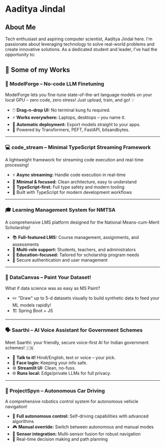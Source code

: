 # Aaditya Jindal
## About Me
Tech enthusiast and aspiring computer scientist, Aaditya Jindal here. I'm passionate about leveraging technology to solve real-world problems and create innovative solutions.
As a dedicated student and leader, I've had the opportunity to:
## 🚀 Some of my Works
### 🧩 ModelForge – No-code LLM Finetuning
ModelForge lets you fine-tune state-of-the-art language models on your local GPU – zero code, zero stress! Just upload, train, and go! 💡
- 🖱️ **Drag-n-drop UI:** No terminal kung fu required.
- ⚡ **Works everywhere:** Laptops, desktops – you name it.
- 🤖 **Automatic deployment:** Export models straight to your apps.
- 🔌 Powered by Transformers, PEFT, FastAPI, bitsandbytes.
---
### 💻 code_stream – Minimal TypeScript Streaming Framework
A lightweight framework for streaming code execution and real-time processing!
- ⚡ **Async streaming:** Handle code execution in real-time
- 🎯 **Minimal & focused:** Clean architecture, easy to understand
- 🔧 **TypeScript-first:** Full type safety and modern tooling
- 🚀 Built with TypeScript for modern development workflows
---
### 🎓 Learning Management System for NMTSA
A comprehensive LMS platform designed for the National Means-cum-Merit Scholarship!
- 📚 **Full-featured LMS:** Course management, assignments, and assessments
- 👥 **Multi-role support:** Students, teachers, and administrators
- 🎯 **Education-focused:** Tailored for scholarship program needs
- 🔐 Secure authentication and user management
---
### 🎨 DataCanvas – Paint Your Dataset!
What if data science was as easy as MS Paint?
- ✏️ "Draw" up to 5-d datasets visually to build synthetic data to feed your ML models rapidly!
- 🏗️ Spring Boot + JS
---
### 🗣️ Saarthi – AI Voice Assistant for Government Schemes
Meet Saarthi: your friendly, secure voice-first AI for Indian government schemes! 🇮🇳
- 💬 **Talk to it!** Hindi/English, text or voice – your pick.
- 🔐 **Face login:** Keeping your info safe.
- ⚙️ **Streamlit UI:** Clean, no-fuss.
- 🌐 **Runs local:** Edge/private LLMs for full privacy.
---
### 🚗 ProjectSpyn – Autonomous Car Driving
A comprehensive robotics control system for autonomous vehicle navigation!
- 🤖 **Full autonomous control:** Self-driving capabilities with advanced algorithms
- 🎮 **Manual override:** Switch between autonomous and manual modes
- 📡 **Sensor integration:** Multi-sensor fusion for robust navigation
- 🧠 Real-time decision making and path planning
